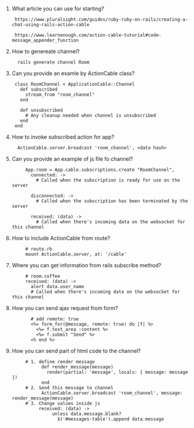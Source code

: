 1. What article you can use for starting?
      
        https://www.pluralsight.com/guides/ruby-ruby-on-rails/creating-a-chat-using-rails-action-cable
        
        https://www.learnenough.com/action-cable-tutorial#code-message_appender_function
2. How to genereate channel?
      
         rails generate channel Room
3. Can you provide an examle by ActionCable class?
            
        class RoomChannel < ApplicationCable::Channel
          def subscribed
            stream_from "room_channel"
          end

          def unsubscribed
            # Any cleanup needed when channel is unsubscribed
          end
        end
4. How to invoke subscribed action for app?
      
         ActionCable.server.broadcast 'room_channel', <data hash>

5. Can you provide an example of js file fo channel?
      
            App.room = App.cable.subscriptions.create "RoomChannel",
              connected: ->
                # Called when the subscription is ready for use on the server

              disconnected: ->
                # Called when the subscription has been terminated by the server

              received: (data) ->
                # Called when there's incoming data on the websocket for this channel
6. How to include ActionCable from route?
            
            # route.rb
            mount ActionCable.server, at: '/cable'
            
7. Where you can get information from rails subscribe method?
            
            # room.coffee
            received: (data) ->
              alert data.user_name
              # Called when there's incoming data on the websocket for this channel
8. How you can send ajax request from form?
                  
              # add remote: true
              <%= form_for(@message, remote: true) do |f| %>
                <%= f.text_area :content %>
                <%= f.submit "Send" %>
              <% end %>
9. How you can send part of html code to the channel?
      
            # 1. define render message
                  def render_message(message)
                    render(partial: 'message', locals: { message: message })
                  end
            # 2. Send this message to channel
                  ActionCable.server.broadcast 'room_channel', message: render_message(message)
            # 3. Change values inside js
                 received: (data) ->
                      unless data.message.blank?
                        $('#messages-table').append data.message
